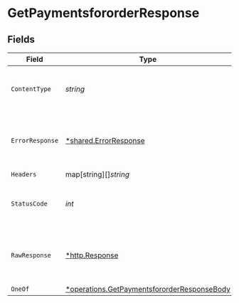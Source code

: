 # GetPaymentsfororderResponse


## Fields

| Field                                                                                                     | Type                                                                                                      | Required                                                                                                  | Description                                                                                               |
| --------------------------------------------------------------------------------------------------------- | --------------------------------------------------------------------------------------------------------- | --------------------------------------------------------------------------------------------------------- | --------------------------------------------------------------------------------------------------------- |
| `ContentType`                                                                                             | *string*                                                                                                  | :heavy_check_mark:                                                                                        | HTTP response content type for this operation                                                             |
| `ErrorResponse`                                                                                           | [*shared.ErrorResponse](../../models/shared/errorresponse.md)                                             | :heavy_minus_sign:                                                                                        | Any bad or invalid request will lead to following error object                                            |
| `Headers`                                                                                                 | map[string][]*string*                                                                                     | :heavy_minus_sign:                                                                                        | N/A                                                                                                       |
| `StatusCode`                                                                                              | *int*                                                                                                     | :heavy_check_mark:                                                                                        | HTTP response status code for this operation                                                              |
| `RawResponse`                                                                                             | [*http.Response](https://pkg.go.dev/net/http#Response)                                                    | :heavy_minus_sign:                                                                                        | Raw HTTP response; suitable for custom response parsing                                                   |
| `OneOf`                                                                                                   | [*operations.GetPaymentsfororderResponseBody](../../models/operations/getpaymentsfororderresponsebody.md) | :heavy_minus_sign:                                                                                        | OK                                                                                                        |